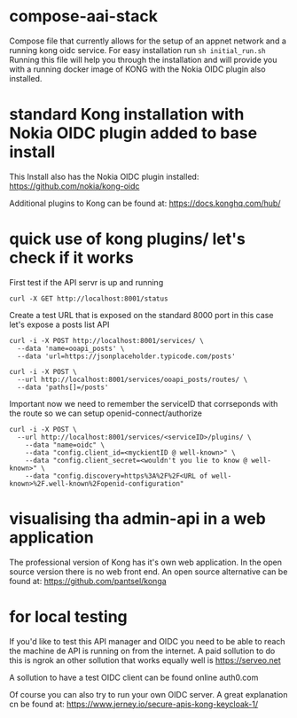 # compose-aai-stack
Compose file that currently allows for the setup of an appnet network and a running kong oidc service. For easy installation run 
`
sh initial_run.sh
`
Running this file will help you through the installation and will provide you with a running docker image of KONG with the Nokia OIDC plugin also installed.

# standard Kong installation with Nokia OIDC plugin added to base install
This Install also has the Nokia OIDC plugin installed:
https://github.com/nokia/kong-oidc

Additional plugins to Kong can be found at: 
https://docs.konghq.com/hub/


# quick use of kong plugins/ let's check if it works
First test if the API servr is up and running 
```
curl -X GET http://localhost:8001/status
```

Create a test URL that is exposed on the standard 8000 port in this case let's expose a posts list API
```
curl -i -X POST http://localhost:8001/services/ \
  --data 'name=ooapi_posts' \
  --data 'url=https://jsonplaceholder.typicode.com/posts' 

curl -i -X POST \
  --url http://localhost:8001/services/ooapi_posts/routes/ \
  --data 'paths[]=/posts'
```

Important now we need to remember the serviceID that corrseponds with the route so we can setup openid-connect/authorize
```
curl -i -X POST \
  --url http://localhost:8001/services/<serviceID>/plugins/ \
    --data "name=oidc" \
    --data "config.client_id=<myckientID @ well-known>" \
    --data "config.client_secret=<wouldn't you lie to know @ well-known>" \
    --data "config.discovery=https%3A%2F%2F<URL of well-known>%2F.well-known%2Fopenid-configuration"
```

# visualising tha admin-api in a web application
The professional version of Kong has it's own web application. In the open source version there is no web front end. 
An open source alternative can be found at: https://github.com/pantsel/konga

# for local testing
If you'd like to test this API manager and OIDC you need to be able to reach the machine de API is running on from the internet. A paid sollution to do this is ngrok an other sollution that works equally well is https://serveo.net

A sollution to have a test OIDC client can be found online auth0.com

Of course you can also try to run your own OIDC server. A great explanation cn be found at:
https://www.jerney.io/secure-apis-kong-keycloak-1/


